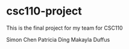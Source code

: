 # csc110-project
This is the final project for my team for CSC110

Simon Chen
Patricia Ding
Makayla Duffus
